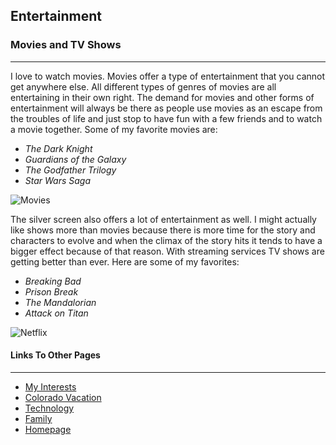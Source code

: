 ## Entertainment

### Movies and TV Shows
---
I love to watch movies. Movies offer a type of entertainment that you cannot get anywhere else. All different types of genres of movies are all entertaining in their own right. The demand for movies and other forms of entertainment will always be there as people use movies as an escape from the troubles of life and just stop to have fun with a few friends and to watch a movie together. Some of my favorite movies are:

* _The Dark Knight_
* _Guardians of the Galaxy_
* _The Godfather Trilogy_
* _Star Wars Saga_

![Movies](https://pyxis.nymag.com/v1/imgs/2e9/d76/4e301e8e450927932ac083947a91c3557d-2-empty-movie-theatre.rsquare.w700.jpg)

The silver screen also offers a lot of entertainment as well. I might actually like shows more than movies because there is more time for the story and characters to evolve and when the climax of the story hits it tends to have a bigger effect because of that reason. With streaming services TV shows are getting better than ever. Here are some of my favorites:

* _Breaking Bad_
* _Prison Break_
* _The Mandalorian_
* _Attack on Titan_

![Netflix](https://play-lh.googleusercontent.com/TBRwjS_qfJCSj1m7zZB93FnpJM5fSpMA_wUlFDLxWAb45T9RmwBvQd5cWR5viJJOhkI)

#### Links To Other Pages
---
* [My Interests](markdown_one.md)
* [Colorado Vacation](markdown_two.md)
* [Technology](markdown_three.md)
* [Family](markdown_five.md)
* [Homepage](README.md)


